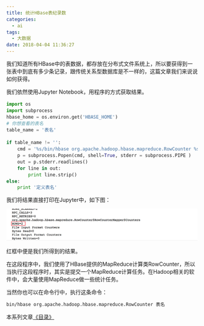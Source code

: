 ```yaml
---
title: 统计HBase表纪录数
categories:
  - ai
tags:
  - 大数据
date: 2018-04-04 11:36:27
---
```


我们知道所有HBase中的表数据，都存放在分布式文件系统上，所以要获得到一张表中到底有多少条记录，跟传统关系型数据库是不一样的，这篇文章我们来说说如何获得。

我们依然使用Jupyter Notebook，用程序的方式获取结果。

``` python
import os
import subprocess
hbase_home = os.environ.get('HBASE_HOME')
# 你想查看的表名
table_name = '表名'

if table_name != '':
    cmd = '%s/bin/hbase org.apache.hadoop.hbase.mapreduce.RowCounter %s' % (hbase_home, table_name)
    p = subprocess.Popen(cmd, shell=True, stderr = subprocess.PIPE )
    out = p.stderr.readlines()
    for line in out:
        print line.strip()
else:
    print '定义表名'
```

<!--more-->

我们将结果直接打印在Jupyter中，如下图：

![rowc](/images/post/ai/hdp23.png)

红框中便是我们所得到的结果。

在这段程序中，我们使用了HBase提供的MapReduce计算类RowCounter，所以当执行这段程序时，其实是提交一个MapReduce计算任务。在Hadoop相关的软件中，会大量使用MapReduce做一些统计任务。

当然你也可以在命令行中，执行这条命令：

``` bash
bin/hbase org.apache.hadoop.hbase.mapreduce.RowCounter 表名
```

本系列文章[《目录》](/ai/hadoop-use/)